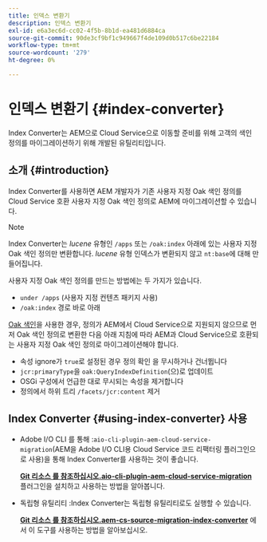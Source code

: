 ```yaml
---
title: 인덱스 변환기
description: 인덱스 변환기
exl-id: e6a3ec6d-cc02-4f5b-8b1d-ea481d6884ca
source-git-commit: 90de3cf9bf1c949667f4de109d0b517c6be22184
workflow-type: tm+mt
source-wordcount: '279'
ht-degree: 0%

---
```


# 인덱스 변환기 {#index-converter}

Index Converter는 AEM으로 Cloud Service으로 이동할 준비를 위해 고객의 색인 정의를 마이그레이션하기 위해 개발된 유틸리티입니다.

## 소개 {#introduction}

Index Converter를 사용하면 AEM 개발자가 기존 사용자 지정 Oak 색인 정의를 Cloud Service 호환 사용자 지정 Oak 색인 정의로 AEM에 마이그레이션할 수 있습니다.

>[!NOTE]
>Index Converter는 *lucene* 유형인 `/apps` 또는 `/oak:index` 아래에 있는 사용자 지정 Oak 색인 정의만 변환합니다. *lucene* 유형 인덱스가 변환되지 않고 `nt:base`에 대해 만들어집니다.

사용자 지정 Oak 색인 정의를 만드는 방법에는 두 가지가 있습니다.

* `under /apps` (사용자 지정 컨텐츠 패키지 사용)
* `/oak:index` 경로 바로 아래

[Oak 색인](https://adobe-consulting-services.github.io/acs-aem-commons/features/ensure-oak-index/index.html)을 사용한 경우, 정의가 AEM에서 Cloud Service으로 지원되지 않으므로 먼저 Oak 색인 정의로 변환한 다음 아래 지침에 따라 AEM과 Cloud Service으로 호환되는 사용자 지정 Oak 색인 정의로 마이그레이션해야 합니다.

* 속성 ignore가 `true`로 설정된 경우 정의 확인 을 무시하거나 건너뜁니다
* `jcr:primaryType`을 `oak:QueryIndexDefinition`(으)로 업데이트
* OSGi 구성에서 언급한 대로 무시되는 속성을 제거합니다
* 정의에서 하위 트리 `/facets/jcr:content` 제거

## Index Converter {#using-index-converter} 사용

* Adobe I/O CLI 를 통해 :`aio-cli-plugin-aem-cloud-service-migration`(AEM을 Adobe I/O CLI용 Cloud Service 코드 리팩터링 플러그인으로 사용)을 통해 Index Converter를 사용하는 것이 좋습니다.

   **[Git 리소스 를 참조하십시오.aio-cli-plugin-aem-cloud-service-migration](https://github.com/adobe/aio-cli-plugin-aem-cloud-service-migration#introduction)** 플러그인을 설치하고 사용하는 방법을 알아봅니다.

* 독립형 유틸리티 :Index Converter는 독립형 유틸리티로도 실행할 수 있습니다.

   **[Git 리소스 를 참조하십시오.aem-cs-source-migration-index-converter](https://github.com/adobe/aem-cloud-service-source-migration/tree/master/packages/index-converter)** 에서 이 도구를 사용하는 방법을 알아보십시오.
